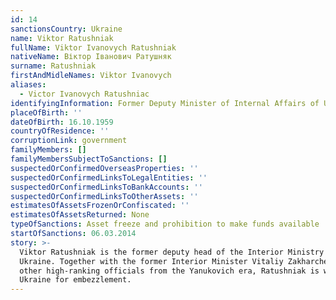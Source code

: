```yaml
---
id: 14
sanctionsCountry: Ukraine
name: Viktor Ratushniak
fullName: Viktor Ivanovych Ratushniak
nativeName: Віктор Іванович Ратушняк
surname: Ratushniak
firstAndMidleNames: Viktor Ivanovych
aliases:
  - Victor Ivanovych Ratushniac
identifyingInformation: Former Deputy Minister of Internal Affairs of Ukraine
placeOfBirth: ''
dateOfBirth: 16.10.1959
countryOfResidence: ''
corruptionLink: government
familyMembers: []
familyMembersSubjectToSanctions: []
suspectedOrConfirmedOverseasProperties: ''
suspectedOrConfirmedLinksToLegalEntities: ''
suspectedOrConfirmedLinksToBankAccounts: ''
suspectedOrConfirmedLinksToOtherAssets: ''
estimatesOfAssetsFrozenOrConfiscated: ''
estimatesOfAssetsReturned: None
typeOfSanctions: Asset freeze and prohibition to make funds available
startOfSanctions: 06.03.2014
story: >-
  Viktor Ratushniak is the former deputy head of the Interior Ministry of
  Ukraine. Together with the former Interior Minister Vitaliy Zakharchenko and
  other high-ranking officials from the Yanukovich era, Ratushniak is wanted in
  Ukraine for embezzlement.
---
```

